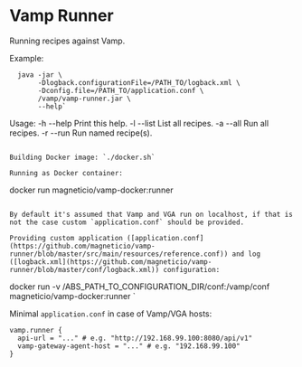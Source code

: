 # Vamp Runner

Running recipes against Vamp.

Example: 
```
  java -jar \
       -Dlogback.configurationFile=/PATH_TO/logback.xml \
       -Dconfig.file=/PATH_TO/application.conf \
       /vamp/vamp-runner.jar \
       --help`

```
Usage:
  -h     --help       Print this help.
  -l     --list       List all recipes.
  -a     --all        Run all recipes.
  -r     --run        Run named recipe(s).
```

Building Docker image: `./docker.sh`

Running as Docker container: 
```
  docker run magneticio/vamp-docker:runner <params>
```

By default it's assumed that Vamp and VGA run on localhost, if that is not the case custom `application.conf` should be provided.

Providing custom application ([application.conf](https://github.com/magneticio/vamp-runner/blob/master/src/main/resources/reference.conf)) and log ([logback.xml](https://github.com/magneticio/vamp-runner/blob/master/conf/logback.xml)) configuration:

```
  docker run -v /ABS_PATH_TO_CONFIGURATION_DIR/conf:/vamp/conf \
             magneticio/vamp-docker:runner <params>`

Minimal `application.conf` in case of Vamp/VGA hosts:
```
vamp.runner {
  api-url = "..." # e.g. "http://192.168.99.100:8080/api/v1"
  vamp-gateway-agent-host = "..." # e.g. "192.168.99.100"
}
```
